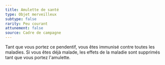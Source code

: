 ```yaml
---
title: Amulette de santé
type: Objet merveilleux
subtype: false
rarity: Peu courant
attunement: false
source: Cadre de campagne
---
```

Tant que vous portez ce pendentif, vous êtes immunisé contre toutes les maladies. Si vous êtes déjà malade, les effets de la maladie sont supprimés tant que vous portez l'amulette.
